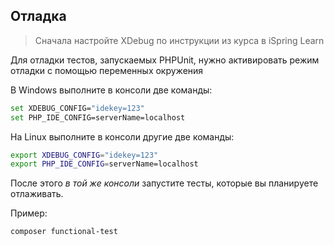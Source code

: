 ## Отладка

> Сначала настройте XDebug по инструкции из курса в iSpring Learn

Для отладки тестов, запускаемых PHPUnit, нужно активировать режим отладки с помощью переменных окружения

В Windows выполните в консоли две команды:

```bash
set XDEBUG_CONFIG="idekey=123"
set PHP_IDE_CONFIG=serverName=localhost
```

На Linux выполните в консоли другие две команды:

```bash
export XDEBUG_CONFIG="idekey=123"
export PHP_IDE_CONFIG=serverName=localhost
```

После этого _в той же консоли_ запустите тесты, которые вы планируете отлаживать.

Пример:

```bash
composer functional-test

```
